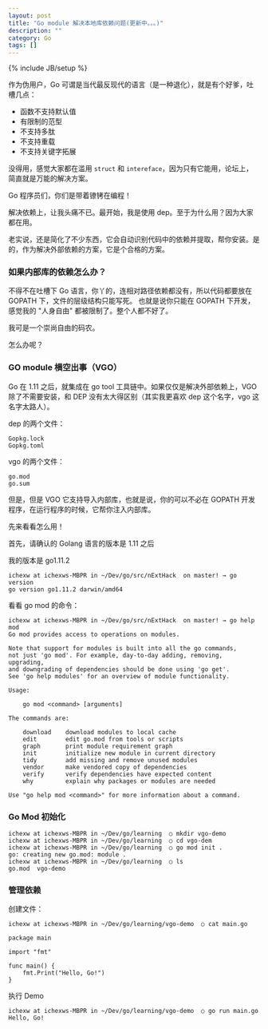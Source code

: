```yaml
---
layout: post
title: "Go module 解决本地库依赖问题(更新中。。。)"
description: ""
category: Go
tags: []
---
```

{% include JB/setup %}

作为伪用户，Go 可谓是当代最反现代的语言（是一种退化），就是有个好爹，吐槽几点：

* 函数不支持默认值
* 有限制的范型
* 不支持多肽
* 不支持重载
* 不支持关键字拓展

没得用，感觉大家都在滥用 `struct` 和 `intereface`，因为只有它能用，论坛上，简直就是万能的解决方案。

Go 程序员们，你们是带着镣铐在编程！

解决依赖上，让我头痛不已。最开始，我是使用 dep。至于为什么用？因为大家都在用。

老实说，还是简化了不少东西，它会自动识别代码中的依赖并提取，帮你安装。是的，作为解决外部依赖的方案，它是个合格的方案。

### 如果内部库的依赖怎么办？

不得不在吐槽下 Go 语言，你丫的，连相对路径依赖都没有，所以代码都要放在 GOPATH 下，文件的层级结构只能写死。 
也就是说你只能在 GOPATH 下开发，感觉我的 "人身自由" 都被限制了。整个人都不好了。

我可是一个崇尚自由的码农。

怎么办呢？

### GO module 横空出事（VGO）

Go 在 1.11 之后，就集成在 go tool 工具链中。如果仅仅是解决外部依赖上，VGO 除了不需要安装，和 DEP 没有太大得区别（其实我更喜欢 dep 这个名字，vgo 这名字太路人）。

dep 的两个文件：

    Gopkg.lock
    Gopkg.toml
    
vgo 的两个文件：

    go.mod
    go.sum

但是，但是 VGO 它支持导入内部库，也就是说，你的可以不必在 GOPATH 开发程序，在运行程序的时候，它帮你注入内部库。

先来看看怎么用！

首先，请确认的 Golang 语言的版本是 1.11 之后

我的版本是 go1.11.2

    ichexw at ichexws-MBPR in ~/Dev/go/src/nExtHack  on master! → go version
    go version go1.11.2 darwin/amd64

看看 go mod 的命令：

	ichexw at ichexws-MBPR in ~/Dev/go/src/nExtHack  on master! → go help mod
	Go mod provides access to operations on modules.
	
	Note that support for modules is built into all the go commands,
	not just 'go mod'. For example, day-to-day adding, removing, upgrading,
	and downgrading of dependencies should be done using 'go get'.
	See 'go help modules' for an overview of module functionality.
	
	Usage:
	
		go mod <command> [arguments]
	
	The commands are:
	
		download    download modules to local cache
		edit        edit go.mod from tools or scripts
		graph       print module requirement graph
		init        initialize new module in current directory
		tidy        add missing and remove unused modules
		vendor      make vendored copy of dependencies
		verify      verify dependencies have expected content
		why         explain why packages or modules are needed
	
	Use "go help mod <command>" for more information about a command.


### Go Mod 初始化

	ichexw at ichexws-MBPR in ~/Dev/go/learning  ○ mkdir vgo-demo
	ichexw at ichexws-MBPR in ~/Dev/go/learning  ○ cd vgo-dem
	ichexw at ichexws-MBPR in ~/Dev/go/learning  ○ go mod init .
	go: creating new go.mod: module .
	ichexw at ichexws-MBPR in ~/Dev/go/learning  ○ ls
	go.mod  vgo-demo
    
### 管理依赖

创建文件：

	ichexw at ichexws-MBPR in ~/Dev/go/learning/vgo-demo  ○ cat main.go
	
	package main
	
	import "fmt"
	
	func main() {
	    fmt.Print("Hello, Go!")
	}
    
执行 Demo

    ichexw at ichexws-MBPR in ~/Dev/go/learning/vgo-demo  ○ go run main.go
    Hello, Go!
